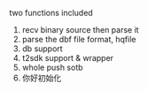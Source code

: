 two functions included
1. recv binary source then parse it
2. parse the dbf file format, hqfile
3. db support
4. t2sdk support & wrapper
5. whole push sotb
6. 你好初始化
